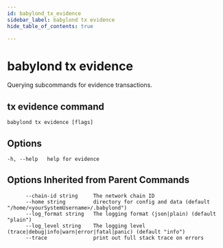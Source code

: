 ```yaml
---
id: babylond_tx_evidence
sidebar_label: babylond tx evidence
hide_table_of_contents: true

---
```


# babylond tx evidence
Querying subcommands for evidence transactions.
## tx evidence command
```
babylond tx evidence [flags]
```
## Options
```
-h, --help   help for evidence
```
## Options Inherited from Parent Commands
```
      --chain-id string     The network chain ID
      --home string         directory for config and data (default "/home/<yourSystemUsername>/.babylond")
      --log_format string   The logging format (json|plain) (default "plain")
      --log_level string    The logging level (trace|debug|info|warn|error|fatal|panic) (default "info")
      --trace               print out full stack trace on errors
```
